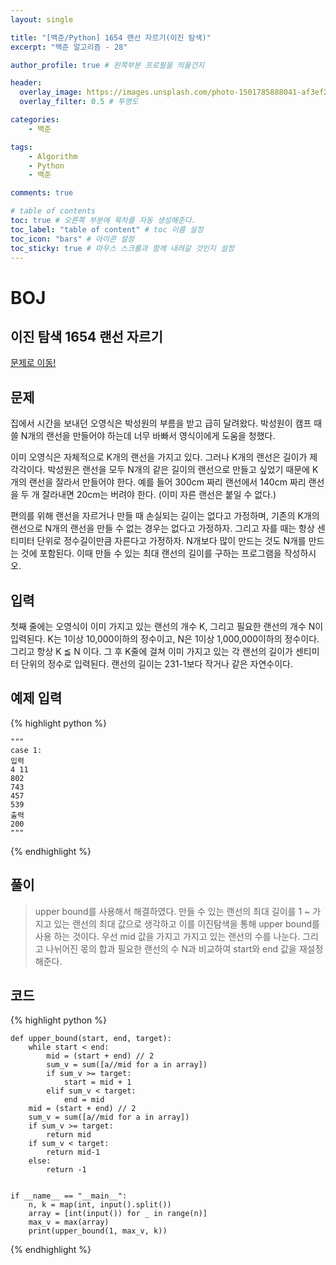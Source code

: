 ```yaml
---
layout: single

title: "[백준/Python] 1654 랜선 자르기(이진 탐색)"
excerpt: "백준 알고리즘 - 28"

author_profile: true # 왼쪽부분 프로필을 띄울건지

header:
  overlay_image: https://images.unsplash.com/photo-1501785888041-af3ef285b470?ixlib=rb-1.2.1&ixid=eyJhcHBfaWQiOjEyMDd9&auto=format&fit=crop&w=1350&q=80
  overlay_filter: 0.5 # 투명도

categories:
    - 백준

tags: 
    - Algorithm
    - Python
    - 백준

comments: true

# table of contents
toc: true # 오른쪽 부분에 목차를 자동 생성해준다.
toc_label: "table of content" # toc 이름 설정
toc_icon: "bars" # 아이콘 설정
toc_sticky: true # 마우스 스크롤과 함께 내려갈 것인지 설정
---
```



# BOJ

## 이진 탐색 1654 랜선 자르기
[문제로 이동!](https://www.acmicpc.net/problem/1654)

## 문제

집에서 시간을 보내던 오영식은 박성원의 부름을 받고 급히 달려왔다. 박성원이 캠프 때 쓸 N개의 랜선을 만들어야 하는데 너무 바빠서 영식이에게 도움을 청했다.

이미 오영식은 자체적으로 K개의 랜선을 가지고 있다. 그러나 K개의 랜선은 길이가 제각각이다. 박성원은 랜선을 모두 N개의 같은 길이의 랜선으로 만들고 싶었기 때문에 K개의 랜선을 잘라서 만들어야 한다. 예를 들어 300cm 짜리 랜선에서 140cm 짜리 랜선을 두 개 잘라내면 20cm는 버려야 한다. (이미 자른 랜선은 붙일 수 없다.)

편의를 위해 랜선을 자르거나 만들 때 손실되는 길이는 없다고 가정하며, 기존의 K개의 랜선으로 N개의 랜선을 만들 수 없는 경우는 없다고 가정하자. 그리고 자를 때는 항상 센티미터 단위로 정수길이만큼 자른다고 가정하자. N개보다 많이 만드는 것도 N개를 만드는 것에 포함된다. 이때 만들 수 있는 최대 랜선의 길이를 구하는 프로그램을 작성하시오.

## 입력

첫째 줄에는 오영식이 이미 가지고 있는 랜선의 개수 K, 그리고 필요한 랜선의 개수 N이 입력된다. K는 1이상 10,000이하의 정수이고, N은 1이상 1,000,000이하의 정수이다. 그리고 항상 K ≦ N 이다. 그 후 K줄에 걸쳐 이미 가지고 있는 각 랜선의 길이가 센티미터 단위의 정수로 입력된다. 랜선의 길이는 231-1보다 작거나 같은 자연수이다.

## 예제 입력
{% highlight python %}

    """
    case 1:
    입력
    4 11
    802
    743
    457
    539
    출력
    200
    """
{% endhighlight %}

## 풀이

> upper bound를 사용해서 해결하였다. 만들 수 있는 랜선의 최대 길이를 1 ~ 가지고 있는 랜선의 최대 값으로 생각하고 이를 이진탐색을 통해 upper bound를 사용 하는 것이다.
> 우선 mid 값을 가지고 가지고 있는 랜선의 수를 나눈다. 그리고 나뉘어진 몫의 합과 필요한 랜선의 수 N과 비교하여 start와 end 값을 재설정 해준다. 

## 코드

{% highlight python %}

    def upper_bound(start, end, target):
        while start < end:
            mid = (start + end) // 2
            sum_v = sum([a//mid for a in array])
            if sum_v >= target:
                start = mid + 1
            elif sum_v < target:
                end = mid
        mid = (start + end) // 2
        sum_v = sum([a//mid for a in array])
        if sum_v >= target:
            return mid
        if sum_v < target:
            return mid-1
        else:
            return -1
    
    
    if __name__ == "__main__":
        n, k = map(int, input().split())
        array = [int(input()) for _ in range(n)]
        max_v = max(array)
        print(upper_bound(1, max_v, k))
{% endhighlight %}